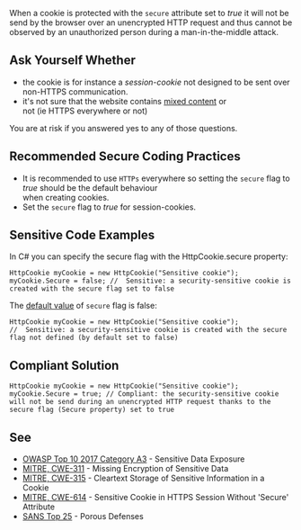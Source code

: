 
When a cookie is protected with the `secure` attribute set to *true* it will not be send by the browser over an unencrypted HTTP request and thus cannot be observed by an unauthorized person during a man-in-the-middle attack.

## Ask Yourself Whether

- the cookie is for instance a *session-cookie* not designed to be sent over non-HTTPS communication.
- it's not sure that the website contains [mixed content](https://developer.mozilla.org/fr/docs/S%C3%A9curit%C3%A9/MixedContent) or<br>  not (ie HTTPS everywhere or not)


You are at risk if you answered yes to any of those questions.

## Recommended Secure Coding Practices

- It is recommended to use `HTTPs` everywhere so setting the `secure` flag to *true* should be the default behaviour<br>  when creating cookies.
- Set the `secure` flag to *true* for session-cookies.


## Sensitive Code Examples

In C# you can specify the secure flag with the HttpCookie.secure property:


    HttpCookie myCookie = new HttpCookie("Sensitive cookie");
    myCookie.Secure = false; //  Sensitive: a security-sensitive cookie is created with the secure flag set to false


The [default value](https://docs.microsoft.com/en-us/dotnet/api/system.web.httpcookie.secure?view=netframework-4.8) of `secure` flag is false:


    HttpCookie myCookie = new HttpCookie("Sensitive cookie");
    //  Sensitive: a security-sensitive cookie is created with the secure flag not defined (by default set to false)


## Compliant Solution


    HttpCookie myCookie = new HttpCookie("Sensitive cookie");
    myCookie.Secure = true; // Compliant: the security-sensitive cookie will not be send during an unencrypted HTTP request thanks to the secure flag (Secure property) set to true


## See

- [OWASP Top 10 2017 Category A3](https://www.owasp.org/index.php/Top_10-2017_A3-Sensitive_Data_Exposure) - Sensitive Data Exposure<br>
- [MITRE, CWE-311](http://cwe.mitre.org/data/definitions/311) - Missing Encryption of Sensitive Data
- [MITRE, CWE-315](http://cwe.mitre.org/data/definitions/315) - Cleartext Storage of Sensitive Information in a Cookie
- [MITRE, CWE-614](http://cwe.mitre.org/data/definitions/614) - Sensitive Cookie in HTTPS Session Without 'Secure' Attribute
- [SANS Top 25](https://www.sans.org/top25-software-errors/#cat3) - Porous Defenses

